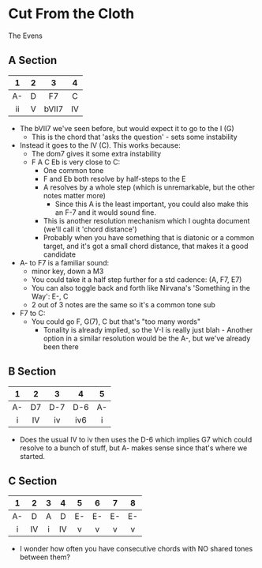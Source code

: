 Cut From the Cloth
========
The Evens

## A Section

| 1 | 2 | 3 | 4 |
| :---: | :---: | :---: | :---: | 
| A- | D | F7 | C | 
| ii | V  | bVII7  | IV  | 

- The bVII7 we've seen before, but would expect it to go to the I (G)
    - This is the chord that 'asks the question' - sets some instability
- Instead it goes to the IV (C).  This works because:
    - The dom7 gives it some extra instability
    - F A C Eb is very close to C:
        - One common tone 
        - F and Eb both resolve by half-steps to the E
        - A resolves by a whole step (which is unremarkable, but the other notes matter more)
            - Since this A is the least important, you could also make this an F-7 and it would sound fine.
        - This is another resolution mechanism which I oughta document (we'll call it 'chord distance')
        - Probably when you have something that is diatonic or a common target, and it's got a small chord distance, that makes it a good candidate
- A- to F7 is a familiar sound:
    - minor key, down a M3
    - You could take it a half step further for a std cadence: (A, F7, E7)
    - You can also toggle back and forth like Nirvana's 'Something in the Way': E-, C
    - 2 out of 3 notes are the same so it's a common tone sub
- F7 to C:
    - You could go F, G(7), C but that's "too many words"
        - Tonality is already implied, so the V-I is really just blah    - Another option in a similar resolution would be the A-, but we've already been there

## B Section 

| 1 | 2 | 3 | 4 | 5 |
| :---: | :---: | :---: | :---: |  :---: | 
| A- | D7 | D-7 | D-6 | A- |
| i | IV | iv | iv6 | i |

- Does the usual IV to iv then uses the D-6 which implies G7 which could resolve to a bunch of stuff, but A- makes sense since that's where we started.

## C Section

| 1 | 2 | 3 | 4 | 5 | 6 | 7 | 8 |
| :---: | :---: | :---: | :---: | :---: | :---: | :---: | :---: |
| A- | D | A | D | E- | E- | E- | E- |
| i | IV | i | IV | v | v | v | v |

- I wonder how often you have consecutive chords with NO shared tones between them?
